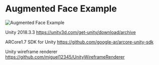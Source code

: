 # Augmented Face Example

![Augmented Face Example](https://github.com/jbyu/arcor_face/blob/master/example.jpg)

Unity 2018.3.3
https://unity3d.com/get-unity/download/archive

ARCore1.7 SDK for Unity
https://github.com/google-ar/arcore-unity-sdk

Unity wireframe renderer 
https://github.com/miguel12345/UnityWireframeRenderer

